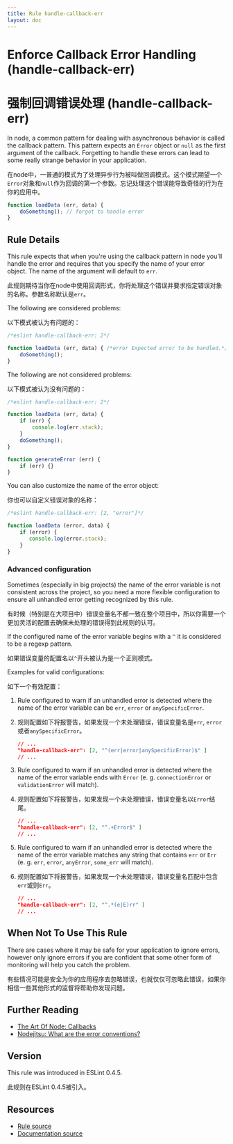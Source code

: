 ```yaml
---
title: Rule handle-callback-err
layout: doc
---
```

<!-- Note: No pull requests accepted for this file. See README.md in the root directory for details. -->
# Enforce Callback Error Handling (handle-callback-err)

# 强制回调错误处理 (handle-callback-err)

In node, a common pattern for dealing with asynchronous behavior is called the callback pattern.
This pattern expects an `Error` object or `null` as the first argument of the callback.
Forgetting to handle these errors can lead to some really strange behavior in your application.

在node中，一普通的模式为了处理异步行为被叫做回调模式。这个模式期望一个`Error`对象和`null`作为回调的第一个参数。忘记处理这个错误能导致奇怪的行为在你的应用中。

```js
function loadData (err, data) {
    doSomething(); // forgot to handle error
}
```

## Rule Details

This rule expects that when you're using the callback pattern in node you'll handle the error and
requires that you specify the name of your error object. The name of the argument will default to `err`.

此规则期待当你在node中使用回调形式，你将处理这个错误并要求指定错误对象的名称。参数名称默认是`err`。

The following are considered problems:

以下模式被认为有问题的：

```js
/*eslint handle-callback-err: 2*/

function loadData (err, data) { /*error Expected error to be handled.*/
    doSomething();
}

```

The following are not considered problems:

以下模式被认为没有问题的：

```js
/*eslint handle-callback-err: 2*/

function loadData (err, data) {
    if (err) {
        console.log(err.stack);
    }
    doSomething();
}

function generateError (err) {
    if (err) {}
}
```

You can also customize the name of the error object:

你也可以自定义错误对象的名称：

```js
/*eslint handle-callback-err: [2, "error"]*/

function loadData (error, data) {
    if (error) {
       console.log(error.stack);
    }
}
```

### Advanced configuration

Sometimes (especially in big projects) the name of the error variable is not consistent across the project,
so you need a more flexible configuration to ensure all unhandled error getting recognized by this rule.

有时候（特别是在大项目中）错误变量名不都一致在整个项目中，所以你需要一个更加灵活的配置去确保未处理的错误得到此规则的认可。

If the configured name of the error variable begins with a `^` it is considered to be a regexp pattern.

如果错误变量的配置名以`^`开头被认为是一个正则模式。

Examples for valid configurations:

如下一个有效配置：

1. Rule configured to warn if an unhandled error is detected where the name of the error variable can be `err`, `error` or `anySpecificError`.

1. 规则配置如下将报警告，如果发现一个未处理错误，错误变量名是`err`, `error`或者`anySpecificError`。

    ```json
    // ...
    "handle-callback-err": [2, "^(err|error|anySpecificError)$" ]
    // ...
    ```

2. Rule configured to warn if an unhandled error is detected where the name of the error variable ends with `Error` (e. g. `connectionError` or `validationError` will match).

1. 规则配置如下将报警告，如果发现一个未处理错误，错误变量名以`Error`结尾。

    ```json
    // ...
    "handle-callback-err": [2, "^.+Error$" ]
    // ...
    ```

3. Rule configured to warn if an unhandled error is detected where the name of the error variable matches any string that contains `err` or `Err` (e. g. `err`, `error`, `anyError`, `some_err` will match).

1. 规则配置如下将报警告，如果发现一个未处理错误，错误变量名匹配中包含`err`或则`Err`。

    ```json
    // ...
    "handle-callback-err": [2, "^.*(e|E)rr" ]
    // ...
    ```

## When Not To Use This Rule

There are cases where it may be safe for your application to ignore errors, however only ignore errors if you are
confident that some other form of monitoring will help you catch the problem.

有些情况可能是安全为你的应用程序去忽略错误，也就仅仅可忽略此错误，如果你相信一些其他形式的监督将帮助你发现问题。

## Further Reading

* [The Art Of Node: Callbacks](https://github.com/maxogden/art-of-node#callbacks)
* [Nodejitsu: What are the error conventions?](http://docs.nodejitsu.com/articles/errors/what-are-the-error-conventions)

## Version

This rule was introduced in ESLint 0.4.5.

此规则在ESLint 0.4.5被引入。

## Resources

* [Rule source](https://github.com/eslint/eslint/tree/master/lib/rules/handle-callback-err.js)
* [Documentation source](https://github.com/eslint/eslint/tree/master/docs/rules/handle-callback-err.md)
